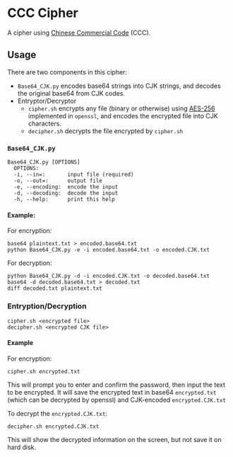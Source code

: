 # CCC Cipher
A cipher using [Chinese Commercial Code](https://en.wikipedia.org/wiki/Chinese_telegraph_code) (CCC).

## Usage
There are two components in this cipher:
* `Base64_CJK.py` encodes base64 strings into CJK strings, and decodes the original base64 from CJK codes.
* Entryptor/Decryptor
  * `cipher.sh` encrypts any file (binary or otherwise) using [AES-256](https://en.wikipedia.org/wiki/Advanced_Encryption_Standard) implemented in `openssl`, and encodes the encrypted file into CJK characters.
  * `decipher.sh` decrypts the file encrypted by `cipher.sh`

### `Base64_CJK.py`
```
Base64_CJK.py [OPTIONS]
  OPTIONS:
  -i, --in=:       input file (required)
  -o, --out=:      output file
  -e, --encoding:  encode the input
  -d, --decoding:  decode the input
  -h, --help:      print this help
```
#### Example:
For encryption:
```
base64 plaintext.txt > encoded.base64.txt
python Base64_CJK.py -e -i encoded.base64.txt -o encoded.CJK.txt
```
For decryption:
```
python Base64_CJK.py -d -i encoded.CJK.txt -o decoded.base64.txt
base64 -d decoded.base64.txt > decoded.txt
diff decoded.txt plaintext.txt
```

### Entryption/Decryption
```
cipher.sh <encrypted file>
decipher.sh <encrypted CJK file>
```

#### Example
For encryption:
```
cipher.sh encrypted.txt
```
This will prompt you to enter and confirm the password, then input the text to be encrypted. It will save the encrypted text in base64 `encrypted.txt` (which can be decrypted by openssl) and CJK-encoded `encrypted.CJK.txt`

To decrypt the `encrypted.CJK.txt`:
```
decipher.sh encrypted.CJK.txt
```
This will show the decrypted information on the screen, but not save it on hard disk.
